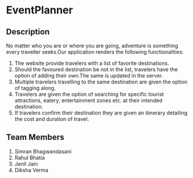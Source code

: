 # EventPlanner

## Description
No matter who you are or where you are going, adventure is something every traveller seeks.Our application renders the following functionalities:
1. The website provide travelers with a list of favorite destinations.
2. Should the favoured destination be not in the list, travelers have the option of adding their own.The same is updated in the server.
3. Multiple travelers travelling to the same destination are given the option of tagging along.
4. Travelers are given the option of searching for specific tourist attractions, eatery, entertainment zones etc. at their intended destination.
5. If travelers confirm their destination they are given an itinerary detailing the cost and duration of travel.

## Team Members
1. Simran Bhagwandasani
2. Rahul Bhatia 
3. Jenil Jain
4. Diksha Verma
